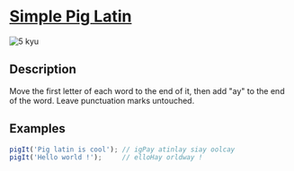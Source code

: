 # [Simple Pig Latin](https://www.codewars.com/kata/520b9d2ad5c005041100000f)

![5 kyu](https://img.shields.io/badge/5-kyu-white?style=for-the-badge&labelColor=yellow&color=%23212121)

## Description

Move the first letter of each word to the end of it, then add "ay" to the end of the word. Leave punctuation marks untouched.

## Examples

```javascript
pigIt('Pig latin is cool'); // igPay atinlay siay oolcay
pigIt('Hello world !');     // elloHay orldway !
```
